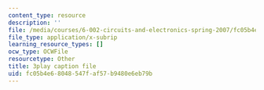 ```yaml
---
content_type: resource
description: ''
file: /media/courses/6-002-circuits-and-electronics-spring-2007/fc05b4e68048547faf57b9480e6eb79b_2SwT6JnfCq8.vtt
file_type: application/x-subrip
learning_resource_types: []
ocw_type: OCWFile
resourcetype: Other
title: 3play caption file
uid: fc05b4e6-8048-547f-af57-b9480e6eb79b
---
```

